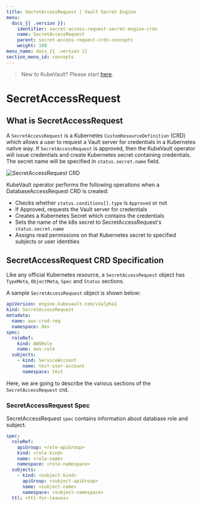 ```yaml
---
title: SecretAccessRequest | Vault Secret Engine
menu:
  docs_{{ .version }}:
    identifier: secret-access-request-secret-engine-crds
    name: SecretAccessRequest
    parent: secret-access-request-crds-concepts
    weight: 100
menu_name: docs_{{ .version }}
section_menu_id: concepts
---
```


> New to KubeVault? Please start [here](/docs/concepts/README.md).

# SecretAccessRequest

## What is SecretAccessRequest

A `SecretAccessRequest` is a Kubernetes `CustomResourceDefinition` (CRD) which allows a user to request a Vault server for credentials in a Kubernetes native way. If `SecretAccessRequest` is approved, then the KubeVault operator will issue credentials and create Kubernetes secret containing credentials. The secret name will be specified in `status.secret.name` field.

![SecretAccessRequest CRD](/docs/images/concepts/database_accesskey_request.svg)

KubeVault operator performs the following operations when a DatabaseAccessRequest CRD is created:

- Checks whether `status.conditions[].type` is `Approved` or not
- If Approved, requests the Vault server for credentials
- Creates a Kubernetes Secret which contains the credentials
- Sets the name of the k8s secret to SecretAccessRequest's `status.secret.name`
- Assigns read permissions on that Kubernetes secret to specified subjects or user identities

## SecretAccessRequest CRD Specification

Like any official Kubernetes resource, a `SecretAccessRequest` object has `TypeMeta`, `ObjectMeta`, `Spec` and `Status` sections.

A sample `SecretAccessRequest` object is shown below:

```yaml
apiVersion: engine.kubevault.com/v1alpha1
kind: SecretAccessRequest
metadata:
  name: aws-cred-req
  namespace: dev
spec:
  roleRef:
    kind: AWSRole
    name: aws-role
  subjects:
    - kind: ServiceAccount
      name: test-user-account
      namespace: test
```

Here, we are going to describe the various sections of the `SecretAccessRequest` crd.

### SecretAccessRequest Spec

SecretAccessRequest `spec` contains information about database role and subject.

```yaml
spec:
  roleRef:
    apiGroup: <role-apiGroup>
    kind: <role-kind>
    name: <role-name>
    namespace: <role-namespace>
  subjects:
    - kind: <subject-kind>
      apiGroup: <subject-apiGroup>
      name: <subject-name>
      namespace: <subject-namespace>
  ttl: <ttl-for-leases>
```
